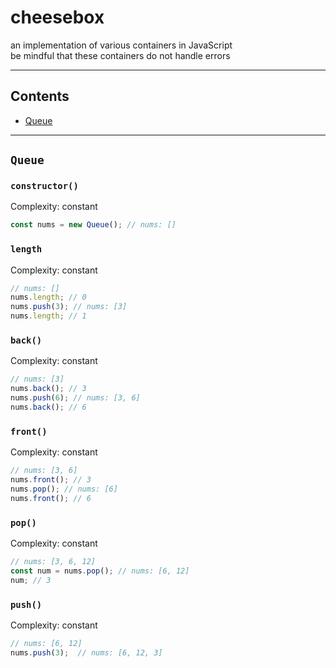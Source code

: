 # cheesebox
an implementation of various containers in JavaScript \
be mindful that these containers do not handle errors

---
## Contents
- [Queue](#Queue)

---
## `Queue`

### `constructor()`
Complexity: constant
```js
const nums = new Queue(); // nums: []
```

### `length`
Complexity: constant
```js
// nums: []
nums.length; // 0
nums.push(3); // nums: [3]
nums.length; // 1
```

### `back()`
Complexity: constant
```js
// nums: [3]
nums.back(); // 3
nums.push(6); // nums: [3, 6]
nums.back(); // 6
```

### `front()`
Complexity: constant
```js
// nums: [3, 6]
nums.front(); // 3
nums.pop(); // nums: [6]
nums.front(); // 6
```

### `pop()`
Complexity: constant
```js
// nums: [3, 6, 12]
const num = nums.pop(); // nums: [6, 12]
num; // 3
```

### `push()`
Complexity: constant
```js
// nums: [6, 12]
nums.push(3);  // nums: [6, 12, 3]
```
